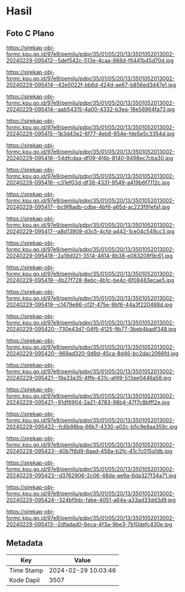 # Hasil

## Foto C Plano

https://sirekap-obj-formc.kpu.go.id/97e9/pemilu/pdpr/35/01/05/20/13/3501052013002-20240229-095412--5def542c-513e-4caa-868d-f6441b45d70d.jpg

https://sirekap-obj-formc.kpu.go.id/97e9/pemilu/pdpr/35/01/05/20/13/3501052013002-20240229-095414--42e0022f-bb6d-424d-ae67-b856ed3d47e1.jpg

https://sirekap-obj-formc.kpu.go.id/97e9/pemilu/pdpr/35/01/05/20/13/3501052013002-20240229-095414--aab54315-4a00-4332-b3ea-18e56964fa73.jpg

https://sirekap-obj-formc.kpu.go.id/97e9/pemilu/pdpr/35/01/05/20/13/3501052013002-20240229-095415--1b3d43e2-6f77-4eb8-854e-fde5e5c3354d.jpg

https://sirekap-obj-formc.kpu.go.id/97e9/pemilu/pdpr/35/01/05/20/13/3501052013002-20240229-095416--54dfcdaa-df09-4f4b-8140-9498ec7cba30.jpg

https://sirekap-obj-formc.kpu.go.id/97e9/pemilu/pdpr/35/01/05/20/13/3501052013002-20240229-095416--c31ef03d-df38-4331-9549-a419b6f7112c.jpg

https://sirekap-obj-formc.kpu.go.id/97e9/pemilu/pdpr/35/01/05/20/13/3501052013002-20240229-095417--bc9f8adb-cdbe-4bf6-a65d-ac223f91efa1.jpg

https://sirekap-obj-formc.kpu.go.id/97e9/pemilu/pdpr/35/01/05/20/13/3501052013002-20240229-095417--a8d13909-d3c5-4cfd-a442-1ce04c548cc3.jpg

https://sirekap-obj-formc.kpu.go.id/97e9/pemilu/pdpr/35/01/05/20/13/3501052013002-20240229-095418--2a19d021-3514-4814-8b38-e083208f9c61.jpg

https://sirekap-obj-formc.kpu.go.id/97e9/pemilu/pdpr/35/01/05/20/13/3501052013002-20240229-095419--4b27f728-8ebc-4b1c-be4c-6f08483ecae5.jpg

https://sirekap-obj-formc.kpu.go.id/97e9/pemilu/pdpr/35/01/05/20/13/3501052013002-20240229-095419--c1479e86-cf2f-475e-9bf6-44a3f220488d.jpg

https://sirekap-obj-formc.kpu.go.id/97e9/pemilu/pdpr/35/01/05/20/13/3501052013002-20240229-095420--730e43d7-04f5-4125-9b77-3beb4badf348.jpg

https://sirekap-obj-formc.kpu.go.id/97e9/pemilu/pdpr/35/01/05/20/13/3501052013002-20240229-095420--969ad320-9d9d-45ca-8d46-bc2dac2066fd.jpg

https://sirekap-obj-formc.kpu.go.id/97e9/pemilu/pdpr/35/01/05/20/13/3501052013002-20240229-095421--19a33a35-4ffb-431c-af49-513ee0446a58.jpg

https://sirekap-obj-formc.kpu.go.id/97e9/pemilu/pdpr/35/01/05/20/13/3501052013002-20240229-095421--91df6904-2a21-4783-98b4-47f7c8bfff2e.jpg

https://sirekap-obj-formc.kpu.go.id/97e9/pemilu/pdpr/35/01/05/20/13/3501052013002-20240229-095422--fc6b98ba-66b7-4330-a02c-b5c9e8aa359c.jpg

https://sirekap-obj-formc.kpu.go.id/97e9/pemilu/pdpr/35/01/05/20/13/3501052013002-20240229-095423--40b7f8d9-8aad-458a-b2fc-41c7c015a1db.jpg

https://sirekap-obj-formc.kpu.go.id/97e9/pemilu/pdpr/35/01/05/20/13/3501052013002-20240229-095423--d3762906-2c06-48da-ae9a-6da327f34a71.jpg

https://sirekap-obj-formc.kpu.go.id/97e9/pemilu/pdpr/35/01/05/20/13/3501052013002-20240229-095424--324bf9dc-fabe-4051-a64a-a33ad33dd3d9.jpg

https://sirekap-obj-formc.kpu.go.id/97e9/pemilu/pdpr/35/01/05/20/13/3501052013002-20240229-095413--2dfadad0-6eca-4f3a-9be3-7b10defc430e.jpg


## Metadata

| Key        | Value               |
| ---------- | ------------------- |
| Time Stamp | 2024-02-29 10:03:46 |
| Kode Dapil | 3507                |



